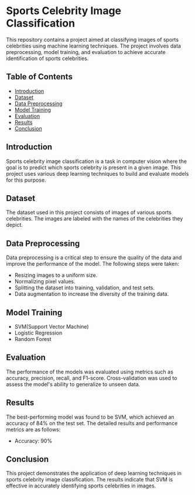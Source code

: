 # Sports Celebrity Image Classification

This repository contains a project aimed at classifying images of sports celebrities using machine learning techniques. The project involves data preprocessing, model training, and evaluation to achieve accurate identification of sports celebrities.

## Table of Contents

- [Introduction](#introduction)
- [Dataset](#dataset)
- [Data Preprocessing](#data-preprocessing)
- [Model Training](#model-training)
- [Evaluation](#evaluation)
- [Results](#results)
- [Conclusion](#conclusion)

## Introduction

Sports celebrity image classification is a task in computer vision where the goal is to predict which sports celebrity is present in a given image. This project uses various deep learning techniques to build and evaluate models for this purpose.

## Dataset

The dataset used in this project consists of images of various sports celebrities. The images are labeled with the names of the celebrities they depict. 

## Data Preprocessing

Data preprocessing is a critical step to ensure the quality of the data and improve the performance of the model. The following steps were taken:
- Resizing images to a uniform size.
- Normalizing pixel values.
- Splitting the dataset into training, validation, and test sets.
- Data augmentation to increase the diversity of the training data.

## Model Training
- SVM(Support Vector Machine)
- Logistic Regression
- Random Forest

## Evaluation

The performance of the models was evaluated using metrics such as accuracy, precision, recall, and F1-score. Cross-validation was used to assess the model's ability to generalize to unseen data.

## Results

The best-performing model was found to be SVM, which achieved an accuracy of 84% on the test set. The detailed results and performance metrics are as follows:
- Accuracy: 90%


## Conclusion

This project demonstrates the application of deep learning techniques in sports celebrity image classification. The results indicate that SVM is effective in accurately identifying sports celebrities in images.

